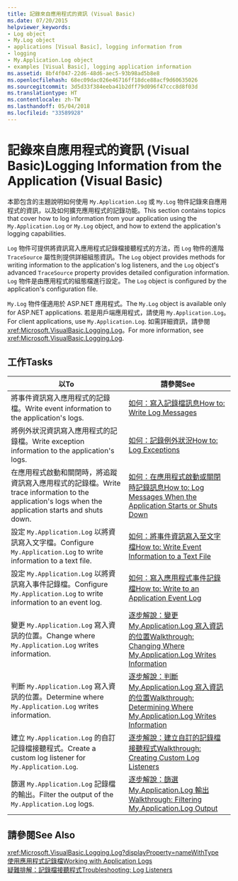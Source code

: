 ```yaml
---
title: 記錄來自應用程式的資訊 (Visual Basic)
ms.date: 07/20/2015
helpviewer_keywords:
- Log object
- My.Log object
- applications [Visual Basic], logging information from
- logging
- My.Application.Log object
- examples [Visual Basic], logging application information
ms.assetid: 8bf4f047-22d6-48d6-aec5-93b98ad5b8e8
ms.openlocfilehash: 68ec09dac026e46716ff18dce88acf9d60635026
ms.sourcegitcommit: 3d5d33f384eeba41b2dff79d096f47ccc8d8f03d
ms.translationtype: HT
ms.contentlocale: zh-TW
ms.lasthandoff: 05/04/2018
ms.locfileid: "33589928"
---
```

# <a name="logging-information-from-the-application-visual-basic"></a><span data-ttu-id="a270c-102">記錄來自應用程式的資訊 (Visual Basic)</span><span class="sxs-lookup"><span data-stu-id="a270c-102">Logging Information from the Application (Visual Basic)</span></span>
<span data-ttu-id="a270c-103">本節包含的主題說明如何使用 `My.Application.Log` 或 `My.Log` 物件記錄來自應用程式的資訊，以及如何擴充應用程式的記錄功能。</span><span class="sxs-lookup"><span data-stu-id="a270c-103">This section contains topics that cover how to log information from your application using the `My.Application.Log` or `My.Log` object, and how to extend the application's logging capabilities.</span></span>  
  
 <span data-ttu-id="a270c-104">`Log` 物件可提供將資訊寫入應用程式記錄檔接聽程式的方法，而 `Log` 物件的進階 `TraceSource` 屬性則提供詳細組態資訊。</span><span class="sxs-lookup"><span data-stu-id="a270c-104">The `Log` object provides methods for writing information to the application's log listeners, and the `Log` object's advanced `TraceSource` property provides detailed configuration information.</span></span> <span data-ttu-id="a270c-105">`Log` 物件是由應用程式的組態檔進行設定。</span><span class="sxs-lookup"><span data-stu-id="a270c-105">The `Log` object is configured by the application's configuration file.</span></span>  
  
 <span data-ttu-id="a270c-106">`My.Log` 物件僅適用於 ASP.NET 應用程式。</span><span class="sxs-lookup"><span data-stu-id="a270c-106">The `My.Log` object is available only for ASP.NET applications.</span></span> <span data-ttu-id="a270c-107">若是用戶端應用程式，請使用 `My.Application.Log`。</span><span class="sxs-lookup"><span data-stu-id="a270c-107">For client applications, use `My.Application.Log`.</span></span> <span data-ttu-id="a270c-108">如需詳細資訊，請參閱<xref:Microsoft.VisualBasic.Logging.Log>。</span><span class="sxs-lookup"><span data-stu-id="a270c-108">For more information, see <xref:Microsoft.VisualBasic.Logging.Log>.</span></span>  
  
## <a name="tasks"></a><span data-ttu-id="a270c-109">工作</span><span class="sxs-lookup"><span data-stu-id="a270c-109">Tasks</span></span>  
  
|<span data-ttu-id="a270c-110">以</span><span class="sxs-lookup"><span data-stu-id="a270c-110">To</span></span>|<span data-ttu-id="a270c-111">請參閱</span><span class="sxs-lookup"><span data-stu-id="a270c-111">See</span></span>|  
|--------|---------|  
|<span data-ttu-id="a270c-112">將事件資訊寫入應用程式的記錄檔。</span><span class="sxs-lookup"><span data-stu-id="a270c-112">Write event information to the application's logs.</span></span>|[<span data-ttu-id="a270c-113">如何：寫入記錄檔訊息</span><span class="sxs-lookup"><span data-stu-id="a270c-113">How to: Write Log Messages</span></span>](../../../../visual-basic/developing-apps/programming/log-info/how-to-write-log-messages.md)|  
|<span data-ttu-id="a270c-114">將例外狀況資訊寫入應用程式的記錄檔。</span><span class="sxs-lookup"><span data-stu-id="a270c-114">Write exception information to the application's logs.</span></span>|[<span data-ttu-id="a270c-115">如何：記錄例外狀況</span><span class="sxs-lookup"><span data-stu-id="a270c-115">How to: Log Exceptions</span></span>](../../../../visual-basic/developing-apps/programming/log-info/how-to-log-exceptions.md)|  
|<span data-ttu-id="a270c-116">在應用程式啟動和關閉時，將追蹤資訊寫入應用程式的記錄檔。</span><span class="sxs-lookup"><span data-stu-id="a270c-116">Write trace information to the application's logs when the application starts and shuts down.</span></span>|[<span data-ttu-id="a270c-117">如何：在應用程式啟動或關閉時記錄訊息</span><span class="sxs-lookup"><span data-stu-id="a270c-117">How to: Log Messages When the Application Starts or Shuts Down</span></span>](../../../../visual-basic/developing-apps/programming/log-info/how-to-log-messages-when-the-application-starts-or-shuts-down.md)|  
|<span data-ttu-id="a270c-118">設定 `My.Application.Log` 以將資訊寫入文字檔。</span><span class="sxs-lookup"><span data-stu-id="a270c-118">Configure `My.Application.Log` to write information to a text file.</span></span>|[<span data-ttu-id="a270c-119">如何：將事件資訊寫入至文字檔</span><span class="sxs-lookup"><span data-stu-id="a270c-119">How to: Write Event Information to a Text File</span></span>](../../../../visual-basic/developing-apps/programming/log-info/how-to-write-event-information-to-a-text-file.md)|  
|<span data-ttu-id="a270c-120">設定 `My.Application.Log` 以將資訊寫入事件記錄檔。</span><span class="sxs-lookup"><span data-stu-id="a270c-120">Configure `My.Application.Log` to write information to an event log.</span></span>|[<span data-ttu-id="a270c-121">如何：寫入應用程式事件記錄檔</span><span class="sxs-lookup"><span data-stu-id="a270c-121">How to: Write to an Application Event Log</span></span>](../../../../visual-basic/developing-apps/programming/log-info/how-to-write-to-an-application-event-log.md)|  
|<span data-ttu-id="a270c-122">變更 `My.Application.Log` 寫入資訊的位置。</span><span class="sxs-lookup"><span data-stu-id="a270c-122">Change where `My.Application.Log` writes information.</span></span>|[<span data-ttu-id="a270c-123">逐步解說：變更 My.Application.Log 寫入資訊的位置</span><span class="sxs-lookup"><span data-stu-id="a270c-123">Walkthrough: Changing Where My.Application.Log Writes Information</span></span>](../../../../visual-basic/developing-apps/programming/log-info/walkthrough-changing-where-my-application-log-writes-information.md)|  
|<span data-ttu-id="a270c-124">判斷 `My.Application.Log` 寫入資訊的位置。</span><span class="sxs-lookup"><span data-stu-id="a270c-124">Determine where `My.Application.Log` writes information.</span></span>|[<span data-ttu-id="a270c-125">逐步解說：判斷 My.Application.Log 寫入資訊的位置</span><span class="sxs-lookup"><span data-stu-id="a270c-125">Walkthrough: Determining Where My.Application.Log Writes Information</span></span>](../../../../visual-basic/developing-apps/programming/log-info/walkthrough-determining-where-my-application-log-writes-information.md)|  
|<span data-ttu-id="a270c-126">建立 `My.Application.Log` 的自訂記錄檔接聽程式。</span><span class="sxs-lookup"><span data-stu-id="a270c-126">Create a custom log listener for `My.Application.Log`.</span></span>|[<span data-ttu-id="a270c-127">逐步解說：建立自訂的記錄檔接聽程式</span><span class="sxs-lookup"><span data-stu-id="a270c-127">Walkthrough: Creating Custom Log Listeners</span></span>](../../../../visual-basic/developing-apps/programming/log-info/walkthrough-creating-custom-log-listeners.md)|  
|<span data-ttu-id="a270c-128">篩選 `My.Application.Log` 記錄檔的輸出。</span><span class="sxs-lookup"><span data-stu-id="a270c-128">Filter the output of the `My.Application.Log` logs.</span></span>|[<span data-ttu-id="a270c-129">逐步解說：篩選 My.Application.Log 輸出</span><span class="sxs-lookup"><span data-stu-id="a270c-129">Walkthrough: Filtering My.Application.Log Output</span></span>](../../../../visual-basic/developing-apps/programming/log-info/walkthrough-filtering-my-application-log-output.md)|  
  
## <a name="see-also"></a><span data-ttu-id="a270c-130">請參閱</span><span class="sxs-lookup"><span data-stu-id="a270c-130">See Also</span></span>  
 <xref:Microsoft.VisualBasic.Logging.Log?displayProperty=nameWithType>  
 [<span data-ttu-id="a270c-131">使用應用程式記錄檔</span><span class="sxs-lookup"><span data-stu-id="a270c-131">Working with Application Logs</span></span>](../../../../visual-basic/developing-apps/programming/log-info/working-with-application-logs.md)  
 [<span data-ttu-id="a270c-132">疑難排解：記錄檔接聽程式</span><span class="sxs-lookup"><span data-stu-id="a270c-132">Troubleshooting: Log Listeners</span></span>](../../../../visual-basic/developing-apps/programming/log-info/troubleshooting-log-listeners.md)
